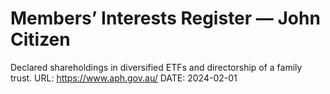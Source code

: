 # Members’ Interests Register — John Citizen
Declared shareholdings in diversified ETFs and directorship of a family trust.
URL: https://www.aph.gov.au/
DATE: 2024-02-01
